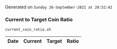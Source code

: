 Generated on `Sunday 26-September-2021 at 20:52:42`

### Current to Target Coin Ratio
`current_coin_ratio.sh`

Date|Current|Target|Ratio
---|---|---|---
